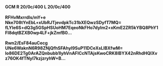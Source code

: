 #### GCM R 20/0c/400 L 20/0c/400
**RFHvMxrrdIs/mY+e**<br/>**Nke708tYnEbL+xUbRJTjevdpkTc31bXEQwzSDyfT7MQ=**<br/>**fLYIe6S+dQ3g5GSpHSUoHM7EqeoNkFHo7dylm2+xKmE2ZR5kYBQ8PhY1FI8dqtBZXB0wp4LF+jkZmfB0...**<br/><br/>
**Rwn2/EsF84auCecg**<br/>**UNe6WaknN6R98ZNjQfhSFAhyl9SuP11DCeXsLIBXfwM=**<br/>**lo86DE2Tg0ArAZQnbubb1IyhVnAFICcNTAjsKwoCRK8lBYX42nRhdHQIXvz76OK4fTNyl7kzjzryhW+B...**